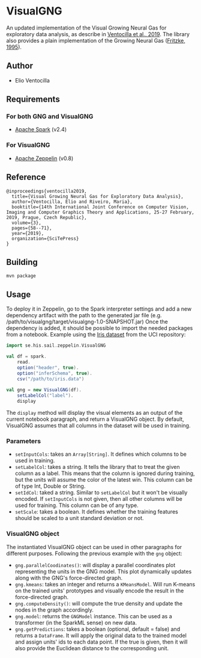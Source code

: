 # VisualGNG
An updated implementation of the Visual Growing Neural Gas for exploratory data analysis, as describe in  [Ventocilla et al., 2019](https://www.scitepress.org/PublicationsDetail.aspx?ID=la6GQgbV48M=&t=1).
The library also provides a plain implementation of the Growing Neural Gas ([Fritzke, 1995](http://papers.nips.cc/paper/893-a-growing-neural-gas-network-learns-topologies.pdf)).

## Author
- Elio Ventocilla 
 

## Requirements
### For both GNG and VisualGNG
- [Apache Spark](http://spark.apache.org/) (v2.4)
 

### For VisualGNG
- [Apache Zeppelin](https://zeppelin.apache.org/) (v0.8)
 

## Reference
```
@inproceedings{ventocilla2019,
  title={Visual Growing Neural Gas for Exploratory Data Analysis},
  author={Ventocilla, Elio and Riveiro, Maria},
  booktitle={14th International Joint Conference on Computer Vision, Imaging and Computer Graphics Theory and Applications, 25-27 February, 2019, Prague, Czech Republic},
  volume={3},
  pages={58--71},
  year={2019},
  organization={SciTePress}
}
```

## Building
```
mvn package
```


## Usage
To deploy it in Zeppelin, go to the Spark interpreter settings and add a new dependency artifact with the path to the generated jar file (e.g. /path/to/visualgng/target/visualgng-1.0-SNAPSHOT.jar)
Once the dependency is added, it should be possible to import the needed packages from a notebook.
Example using the [Iris dataset](https://archive.ics.uci.edu/ml/datasets/Iris) from the UCI repository:


```scala
import se.his.sail.zeppelin.VisualGNG

val df = spark.
    read.
    option("header", true).
    option("inferSchema", true).
    csv("/path/to/iris.data")
    
val gng = new VisualGNG(df).
    setLabelCol("label").
    display
```

The `display` method will display the visual elements as an output of the current notebook paragraph, and return a VisualGNG object.
By default, VisualGNG assumes that all columns in the dataset will be used in training.

### Parameters
- `setInputCols`: takes an `Array[String]`. It defines which columns to be used in training.
- `setLabelCol`: takes a string. It tells the library that to treat the given column as a label. This means that the column is ignored during training, but the units will assume the color of the latest win. This column can be of type Int, Double or String.
- `setIdCol`: taked a string. Similar to `setLabelCol` but it won't be visually encoded. If `setInputCols` is not given, then all other columns will be used for training. This column can be of any type.
- `setScale`: takes a boolean. It defines whether the training features should be scaled to a unit standard deviation or not.


### VisualGNG object
The instantiated VisualGNG object can be used in other paragraphs for different purposes. Following the previous example with the `gng` object:

- `gng.parallelCoodinates()`: will display a parallel coordinates plot representing the units in the GNG model. This plot dynamically updates along with the GNG's force-directed graph.
- `gng.kmeans`: takes an integer and returns a `KMeansModel`. Will run K-means on the trained units' prototypes and visually encode the result in the force-directed graph.
- `gng.computeDensity()`: will compute the true density and update the nodes in the graph accordingly.
- `gng.model`: returns the `GNGModel` instance. This can be used as a transformer (in the SparkML sense) on new data.
- `gng.getPredictions`: takes a boolean (optional, default = false) and returns a `DataFrame`. It will apply the original data to the trained model and assign units' ids to each data point. If the true is given, then it will also provide the Euclidean distance to the corresponding unit.
